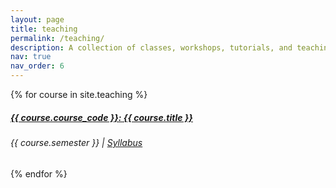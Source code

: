 ```yaml
---
layout: page
title: teaching
permalink: /teaching/
description: A collection of classes, workshops, tutorials, and teaching materials
nav: true
nav_order: 6
---
```


<div class="container">
  {% for course in site.teaching %}
    <div class="card mt-3">
      <div class="p-3">
        <div class="row">
          <div class="col-sm-10">
            <h5 class="font-weight-bold">
              <a href="{{ course.url }}">{{ course.course_code }}: {{ course.title }}</a>
            </h5>
          </div>
          <div class="col-sm-2 text-left text-sm-right">
          </div>
        </div>
        <h6 class="font-italic mt-2 mt-sm-0">
          {{ course.semester }} | <a href="{{ course.syllabus }}">Syllabus</a>
        </h6>
        <!-- <p>{{ course.description }}</p> -->
      </div>
    </div>
  {% endfor %}
</div>